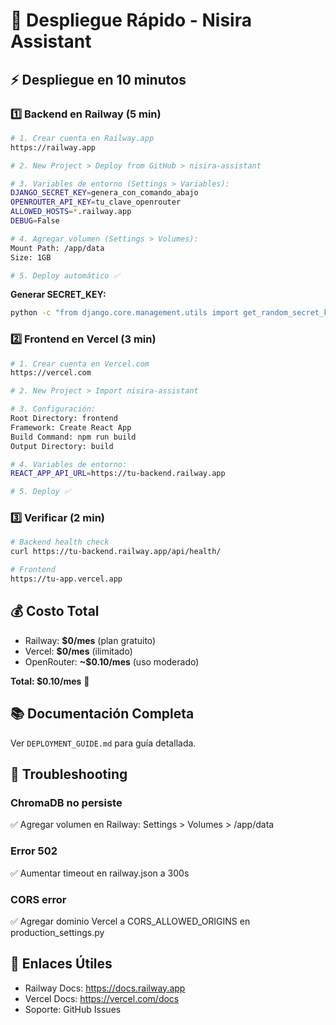 # 🚀 Despliegue Rápido - Nisira Assistant

## ⚡ Despliegue en 10 minutos

### 1️⃣ Backend en Railway (5 min)

```bash
# 1. Crear cuenta en Railway.app
https://railway.app

# 2. New Project > Deploy from GitHub > nisira-assistant

# 3. Variables de entorno (Settings > Variables):
DJANGO_SECRET_KEY=genera_con_comando_abajo
OPENROUTER_API_KEY=tu_clave_openrouter
ALLOWED_HOSTS=*.railway.app
DEBUG=False

# 4. Agregar volumen (Settings > Volumes):
Mount Path: /app/data
Size: 1GB

# 5. Deploy automático ✅
```

**Generar SECRET_KEY:**
```bash
python -c "from django.core.management.utils import get_random_secret_key; print(get_random_secret_key())"
```

### 2️⃣ Frontend en Vercel (3 min)

```bash
# 1. Crear cuenta en Vercel.com
https://vercel.com

# 2. New Project > Import nisira-assistant

# 3. Configuración:
Root Directory: frontend
Framework: Create React App
Build Command: npm run build
Output Directory: build

# 4. Variables de entorno:
REACT_APP_API_URL=https://tu-backend.railway.app

# 5. Deploy ✅
```

### 3️⃣ Verificar (2 min)

```bash
# Backend health check
curl https://tu-backend.railway.app/api/health/

# Frontend
https://tu-app.vercel.app
```

## 💰 Costo Total

- Railway: **$0/mes** (plan gratuito)
- Vercel: **$0/mes** (ilimitado)
- OpenRouter: **~$0.10/mes** (uso moderado)

**Total: $0.10/mes** 🎉

## 📚 Documentación Completa

Ver `DEPLOYMENT_GUIDE.md` para guía detallada.

## 🐛 Troubleshooting

### ChromaDB no persiste
✅ Agregar volumen en Railway: Settings > Volumes > /app/data

### Error 502
✅ Aumentar timeout en railway.json a 300s

### CORS error
✅ Agregar dominio Vercel a CORS_ALLOWED_ORIGINS en production_settings.py

## 🔗 Enlaces Útiles

- Railway Docs: https://docs.railway.app
- Vercel Docs: https://vercel.com/docs
- Soporte: GitHub Issues
